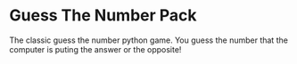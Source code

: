 # Guess The Number Pack
The classic guess the number python game.
You guess the number that the computer is puting the answer or the opposite!
